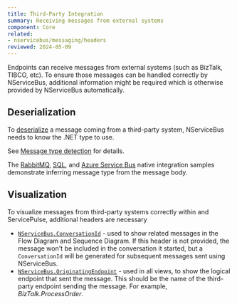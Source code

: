 ```yaml
---
title: Third-Party Integration
summary: Receiving messages from external systems
component: Core
related:
- nservicebus/messaging/headers
reviewed: 2024-05-09
---
```


Endpoints can receive messages from external systems (such as BizTalk, TIBCO, etc). To ensure those messages can be handled correctly by NServiceBus, additional information might be required which is otherwise provided by NServiceBus automatically.

## Deserialization

To [deserialize](/nservicebus/serialization/) a message coming from a third-party system, NServiceBus needs to know the .NET type to use.

See [Message type detection](/nservicebus/messaging/message-type-detection.md) for details.

The [RabbitMQ](/samples/rabbitmq/native-integration/), [SQL](/samples/sqltransport/native-integration/), and [Azure Service Bus](/samples/azure-service-bus-netstandard/native-integration/) native integration samples demonstrate inferring message type from the message body.

## Visualization

To visualize messages from third-party systems correctly within and ServicePulse, additional headers are necessary

- [`NServiceBus.ConversationId`](/nservicebus/messaging/headers.md#messaging-interaction-headers-nservicebus-conversationid) - used to show related messages in the Flow Diagram and Sequence Diagram. If this header is not provided, the message won't be included in the conversation it started, but a `ConversationId` will be generated for subsequent messages sent using NServiceBus.
- [`NServiceBus.OriginatingEndpoint`](/nservicebus/messaging/headers.md#diagnostic-and-informational-headers-nservicebus-originatingendpoint) - used in all views, to show the logical endpoint that sent the message. This should be the name of the third-party endpoint sending the message. For example, _BizTalk.ProcessOrder_.
